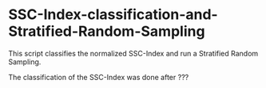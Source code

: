 # SSC-Index-classification-and-Stratified-Random-Sampling
This script classifies the normalized SSC-Index and run a Stratified Random Sampling.

The classification of the SSC-Index was done after ???
